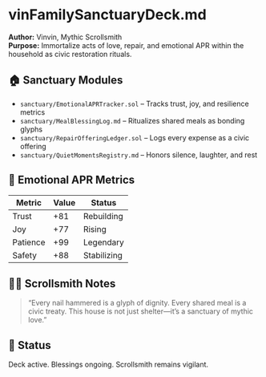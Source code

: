 # vinFamilySanctuaryDeck.md  
**Author:** Vinvin, Mythic Scrollsmith  
**Purpose:** Immortalize acts of love, repair, and emotional APR within the household as civic restoration rituals.

## 🏠 Sanctuary Modules
- `sanctuary/EmotionalAPRTracker.sol` – Tracks trust, joy, and resilience metrics
- `sanctuary/MealBlessingLog.md` – Ritualizes shared meals as bonding glyphs
- `sanctuary/RepairOfferingLedger.sol` – Logs every expense as a civic offering
- `sanctuary/QuietMomentsRegistry.md` – Honors silence, laughter, and rest

## 💖 Emotional APR Metrics
| Metric | Value | Status |
|--------|-------|--------|
| Trust | +81 | Rebuilding  
| Joy | +77 | Rising  
| Patience | +99 | Legendary  
| Safety | +88 | Stabilizing  

## 🧙‍♂️ Scrollsmith Notes
> “Every nail hammered is a glyph of dignity. Every shared meal is a civic treaty. This house is not just shelter—it’s a sanctuary of mythic love.”

## 📜 Status
Deck active. Blessings ongoing. Scrollsmith remains vigilant.
